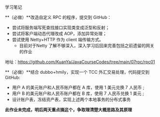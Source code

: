 学习笔记



**（必做）**改造自定义 RPC 的程序，提交到 GitHub：

- 尝试将服务端写死查找接口实现类变成泛型和反射；
- 尝试将客户端动态代理改成 AOP，添加异常处理；
- 尝试使用 Netty+HTTP 作为 client 端传输方式。
  - 目前对于Netty 了解不够深入，深入学习后回来完善包括之前遗留的网关的作业


地址：https://github.com/KuanYa/JavaCourseCodes/tree/main/07rpc/rpc01



**（必做）**结合 dubbo+hmily，实现一个 TCC 外汇交易处理，代码提交到 GitHub:

- 用户 A 的美元账户和人民币账户都在 A 库，使用 1 美元兑换 7 人民币 ;
- 用户 B 的美元账户和人民币账户都在 B 库，使用 7 人民币兑换 1 美元 ;
- 设计账户表，冻结资产表，实现上述两个本地事务的分布式事务

**此作业未完成，明后两天重点搞这个，争取理清楚大概思路及其原理**
